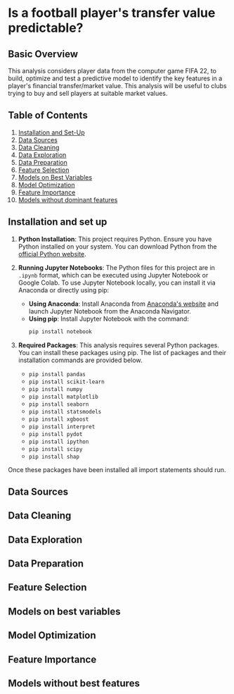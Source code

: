 

# Is a football player's transfer value predictable?

## Basic Overview

This analysis considers player data from the computer game FIFA 22, to build, optimize and test a predictive model to identify the key features in a player's financial transfer/market value. This analysis will be useful to clubs trying to buy and sell players at suitable market values.

## Table of Contents

1. [Installation and Set-Up](#installation-and-set-up)
2. [Data Sources](#data-sources)
3. [Data Cleaning](#data-cleaning)
4. [Data Exploration](#data-exploration)
5. [Data Preparation](#data-preparation)
6. [Feature Selection](#feature-selection)
7. [Models on Best Variables](#models-on-best-variables)
8. [Model Optimization](#model-optimization)
9. [Feature Importance](#feature-importance)
10. [Models without dominant features](#models-without-best-features)

## Installation and set up

1. **Python Installation**: This project requires Python. Ensure you have Python installed on your system. You can download Python from the [official Python website](https://www.python.org/downloads/).

2. **Running Jupyter Notebooks**: The Python files for this project are in `.ipynb` format, which can be executed using Jupyter Notebook or Google Colab. To use Jupyter Notebook locally, you can install it via Anaconda or directly using pip:
   - **Using Anaconda**: Install Anaconda from [Anaconda's website](https://www.anaconda.com/products/distribution) and launch Jupyter Notebook from the Anaconda Navigator.
   - **Using pip**: Install Jupyter Notebook with the command:
     ```bash
     pip install notebook
     ```

3. **Required Packages**: This analysis requires several Python packages. You can install these packages using pip. The list of packages and their installation commands are provided below. 

      - `pip install pandas`
      - `pip install scikit-learn`
      - `pip install numpy`
      - `pip install matplotlib`
      - `pip install seaborn`
      - `pip install statsmodels`
      - `pip install xgboost`
      - `pip install interpret`
      - `pip install pydot`
      - `pip install ipython`
      - `pip install scipy`
      - `pip install shap`
      
Once these packages have been installed all import statements should run.

## Data Sources

## Data Cleaning

## Data Exploration

## Data Preparation

## Feature Selection

## Models on best variables

## Model Optimization

## Feature Importance

## Models without best features

